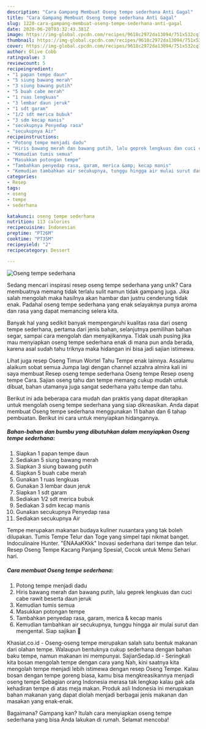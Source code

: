 ```yaml
---
description: "Cara Gampang Membuat Oseng tempe sederhana Anti Gagal"
title: "Cara Gampang Membuat Oseng tempe sederhana Anti Gagal"
slug: 1220-cara-gampang-membuat-oseng-tempe-sederhana-anti-gagal
date: 2020-06-20T03:32:43.381Z
image: https://img-global.cpcdn.com/recipes/9618c2972da13094/751x532cq70/oseng-tempe-sederhana-foto-resep-utama.jpg
thumbnail: https://img-global.cpcdn.com/recipes/9618c2972da13094/751x532cq70/oseng-tempe-sederhana-foto-resep-utama.jpg
cover: https://img-global.cpcdn.com/recipes/9618c2972da13094/751x532cq70/oseng-tempe-sederhana-foto-resep-utama.jpg
author: Olive Cobb
ratingvalue: 3
reviewcount: 5
recipeingredient:
- "1 papan tempe daun"
- "5 siung bawang merah"
- "3 siung bawang putih"
- "5 buah cabe merah"
- "1 ruas lengkuas"
- "3 lembar daun jeruk"
- "1 sdt garam"
- "1/2 sdt merica bubuk"
- "3 sdm kecap manis"
- "secukupnya Penyedap rasa"
- "secukupnya Air"
recipeinstructions:
- "Potong tempe menjadi dadu"
- "Hiris bawang merah dan bawang putih, lalu geprek lengkuas dan cuci cabe rawit beserta daun jeruk"
- "Kemudian tumis semua"
- "Masukkan potongan tempe"
- "Tambahkan penyedap rasa, garam, merica &amp; kecap manis"
- "Kemudian tambahkan air secukupnya, tunggu hingga air mulai surut dan mengental. Siap sajikan 🤗"
categories:
- Resep
tags:
- oseng
- tempe
- sederhana

katakunci: oseng tempe sederhana 
nutrition: 113 calories
recipecuisine: Indonesian
preptime: "PT26M"
cooktime: "PT35M"
recipeyield: "2"
recipecategory: Dessert

---
```



![Oseng tempe sederhana](https://img-global.cpcdn.com/recipes/9618c2972da13094/751x532cq70/oseng-tempe-sederhana-foto-resep-utama.jpg)

Sedang mencari inspirasi resep oseng tempe sederhana yang unik? Cara membuatnya memang tidak terlalu sulit namun tidak gampang juga. Jika salah mengolah maka hasilnya akan hambar dan justru cenderung tidak enak. Padahal oseng tempe sederhana yang enak selayaknya punya aroma dan rasa yang dapat memancing selera kita.

Banyak hal yang sedikit banyak mempengaruhi kualitas rasa dari oseng tempe sederhana, pertama dari jenis bahan, selanjutnya pemilihan bahan segar, sampai cara mengolah dan menyajikannya. Tidak usah pusing jika mau menyiapkan oseng tempe sederhana enak di mana pun anda berada, karena asal sudah tahu triknya maka hidangan ini bisa jadi sajian istimewa.

Lihat juga resep Oseng Timun Wortel Tahu Tempe enak lainnya. Assalamu alaikum sobat semua Jumpa lagi dengan channel azzahra almira kali ini saya membuat Resep oseng tempe sederhana Oseng tempe Resep oseng tempe Cara. Sajian oseng tahu dan tempe memang cukup mudah untuk dibuat, bahan utamanya juga sangat sederhana yaitu tempe dan tahu.


Berikut ini ada beberapa cara mudah dan praktis yang dapat diterapkan untuk mengolah oseng tempe sederhana yang siap dikreasikan. Anda dapat membuat Oseng tempe sederhana menggunakan 11 bahan dan 6 tahap pembuatan. Berikut ini cara untuk menyiapkan hidangannya.

<!--inarticleads1-->

##### Bahan-bahan dan bumbu yang dibutuhkan dalam menyiapkan Oseng tempe sederhana:

1. Siapkan 1 papan tempe daun
1. Sediakan 5 siung bawang merah
1. Siapkan 3 siung bawang putih
1. Siapkan 5 buah cabe merah
1. Gunakan 1 ruas lengkuas
1. Gunakan 3 lembar daun jeruk
1. Siapkan 1 sdt garam
1. Sediakan 1/2 sdt merica bubuk
1. Sediakan 3 sdm kecap manis
1. Gunakan secukupnya Penyedap rasa
1. Sediakan secukupnya Air


Tempe merupakan makanan budaya kuliner nusantara yang tak boleh dilupakan. Tumis Tempe Telur dan Toge yang simpel tapi nikmat banget. Indoculinaire Hunter. &#34;ENAAaKKkk&#34; Inovasi sederhana dari tempe dan telur. Resep Oseng Tempe Kacang Panjang Spesial, Cocok untuk Menu Sehari hari. 

<!--inarticleads2-->

##### Cara membuat Oseng tempe sederhana:

1. Potong tempe menjadi dadu
1. Hiris bawang merah dan bawang putih, lalu geprek lengkuas dan cuci cabe rawit beserta daun jeruk
1. Kemudian tumis semua
1. Masukkan potongan tempe
1. Tambahkan penyedap rasa, garam, merica &amp; kecap manis
1. Kemudian tambahkan air secukupnya, tunggu hingga air mulai surut dan mengental. Siap sajikan 🤗


Khasiat.co.id - Oseng-oseng tempe merupakan salah satu bentuk makanan dari olahan tempe. Walaupun bentuknya cukup sederhana dengan bahan baku tempe, namun makanan ini mempunyai. SajianSedap.id - Seringkali kita bosan mengolah tempe dengan cara yang Nah, kini saatnya kita mengolah tempe menjadi lebih istimewa dengan resep Oseng Tempe. Kalau bosan dengan tempe goreng biasa, kamu bisa mengkreasikannya menjadi oseng tempe Sebagian orang Indonesia merasa tak lengkap kalau gak ada kehadiran tempe di atas meja makan. Produk asli Indonesia ini merupakan bahan makanan yang dapat diolah menjadi berbagai jenis makanan dan masakan yang enak-enak. 

Bagaimana? Gampang kan? Itulah cara menyiapkan oseng tempe sederhana yang bisa Anda lakukan di rumah. Selamat mencoba!
